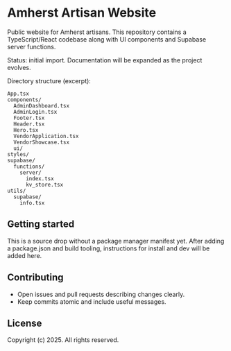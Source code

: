# Amherst Artisan Website

Public website for Amherst artisans. This repository contains a TypeScript/React codebase along with UI components and Supabase server functions.

Status: initial import. Documentation will be expanded as the project evolves.

Directory structure (excerpt):

```
App.tsx
components/
  AdminDashboard.tsx
  AdminLogin.tsx
  Footer.tsx
  Header.tsx
  Hero.tsx
  VendorApplication.tsx
  VendorShowcase.tsx
  ui/
styles/
supabase/
  functions/
    server/
      index.tsx
      kv_store.tsx
utils/
  supabase/
    info.tsx
```

## Getting started

This is a source drop without a package manager manifest yet. After adding a package.json and build tooling, instructions for install and dev will be added here.

## Contributing

- Open issues and pull requests describing changes clearly.
- Keep commits atomic and include useful messages.

## License

Copyright (c) 2025. All rights reserved.